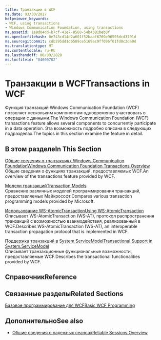 ```yaml
---
title: Транзакции в WCF
ms.date: 03/30/2017
helpviewer_keywords:
- WCF, using transactions
- Windows Communication Foundation, using transactions
ms.assetid: 1e8d04dd-b7cf-41e7-8560-54b4381beb0f
ms.openlocfilehash: 0e743cd14d2a601f52baaf6769e96503dcd3701d
ms.sourcegitcommit: cdb295dd1db589ce5169ac9ff096f01fd0c2da9d
ms.translationtype: MT
ms.contentlocale: ru-RU
ms.lasthandoff: 06/09/2020
ms.locfileid: "84600702"
---
```

# <a name="transactions-in-wcf"></a><span data-ttu-id="ec330-102">Транзакции в WCF</span><span class="sxs-lookup"><span data-stu-id="ec330-102">Transactions in WCF</span></span>
<span data-ttu-id="ec330-103">Функция транзакций Windows Communication Foundation (WCF) позволяет нескольким компонентам одновременно участвовать в операции с данными.</span><span class="sxs-lookup"><span data-stu-id="ec330-103">The Windows Communication Foundation (WCF) transactions feature allows several components to concurrently participate in a data operation.</span></span> <span data-ttu-id="ec330-104">Эта возможность подробно описана в следующих подразделах.</span><span class="sxs-lookup"><span data-stu-id="ec330-104">The topics in this section examine the feature in detail.</span></span>  
  
## <a name="in-this-section"></a><span data-ttu-id="ec330-105">В этом разделе</span><span class="sxs-lookup"><span data-stu-id="ec330-105">In This Section</span></span>  
 [<span data-ttu-id="ec330-106">Общие сведения о транзакциях Windows Communication Foundation</span><span class="sxs-lookup"><span data-stu-id="ec330-106">Windows Communication Foundation Transactions Overview</span></span>](transactions-overview.md)  
 <span data-ttu-id="ec330-107">Общие сведения о функциях транзакций, предоставляемых WCF.</span><span class="sxs-lookup"><span data-stu-id="ec330-107">An overview of the transactions feature provided by WCF.</span></span>  
  
 [<span data-ttu-id="ec330-108">Модели транзакций</span><span class="sxs-lookup"><span data-stu-id="ec330-108">Transaction Models</span></span>](transaction-models.md)  
 <span data-ttu-id="ec330-109">Сравнение различных моделей программирования транзакций, предоставляемых Майкрософт.</span><span class="sxs-lookup"><span data-stu-id="ec330-109">Compares various transaction programming models provided by Microsoft.</span></span>  
  
 [<span data-ttu-id="ec330-110">Использование WS-AtomicTransaction</span><span class="sxs-lookup"><span data-stu-id="ec330-110">Using WS-AtomicTransaction</span></span>](using-ws-atomictransaction.md)  
 <span data-ttu-id="ec330-111">Описывает WS-AtomicTransaction (WS-AT), протокол распространения транзакций с возможностью взаимодействия, реализованный в WCF.</span><span class="sxs-lookup"><span data-stu-id="ec330-111">Describes WS-AtomicTransaction (WS-AT), an interoperable transaction propagation protocol that is implemented in WCF.</span></span>  
  
 [<span data-ttu-id="ec330-112">Поддержка транзакций в System.ServiceModel</span><span class="sxs-lookup"><span data-stu-id="ec330-112">Transactional Support in System.ServiceModel</span></span>](transactional-support-in-system-servicemodel.md)  
 <span data-ttu-id="ec330-113">Описывает транзакционные функциональные возможности, предоставляемые WCF.</span><span class="sxs-lookup"><span data-stu-id="ec330-113">Describes the transactional functionalities provided by WCF.</span></span>  
  
## <a name="reference"></a><span data-ttu-id="ec330-114">Справочник</span><span class="sxs-lookup"><span data-stu-id="ec330-114">Reference</span></span>  
  
## <a name="related-sections"></a><span data-ttu-id="ec330-115">Связанные разделы</span><span class="sxs-lookup"><span data-stu-id="ec330-115">Related Sections</span></span>  
 [<span data-ttu-id="ec330-116">Базовое программирование для WCF</span><span class="sxs-lookup"><span data-stu-id="ec330-116">Basic WCF Programming</span></span>](../basic-wcf-programming.md)  
  
## <a name="see-also"></a><span data-ttu-id="ec330-117">Дополнительно</span><span class="sxs-lookup"><span data-stu-id="ec330-117">See also</span></span>

- [<span data-ttu-id="ec330-118">Общие сведения о надежных сеансах</span><span class="sxs-lookup"><span data-stu-id="ec330-118">Reliable Sessions Overview</span></span>](reliable-sessions-overview.md)
